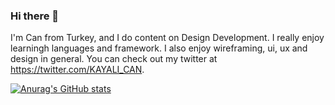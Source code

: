 ### Hi there 👋

I'm Can from Turkey, and I do content on Design Development. I really enjoy learningh languages and framework. I also enjoy wireframing, ui, ux and design in general. You can check out my twitter at https://twitter.com/KAYALI_CAN.

[![Anurag's GitHub stats](https://github-readme-stats.vercel.app/api?username=NCanKayali)](https://github.com/anuraghazra/github-readme-stats)
